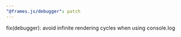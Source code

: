 ```yaml
---
"@frames.js/debugger": patch
---
```


fix(debugger): avoid infinite rendering cycles when using console.log
